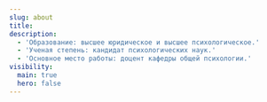 ```yaml
---
slug: about
title:
description:
  - 'Образование: высшее юридическое и высшее психологическое.'
  - 'Ученая степень: кандидат психологических наук.'
  - 'Основное место работы: доцент кафедры общей психологии.'
visibility:
  main: true
  hero: false
---
```

